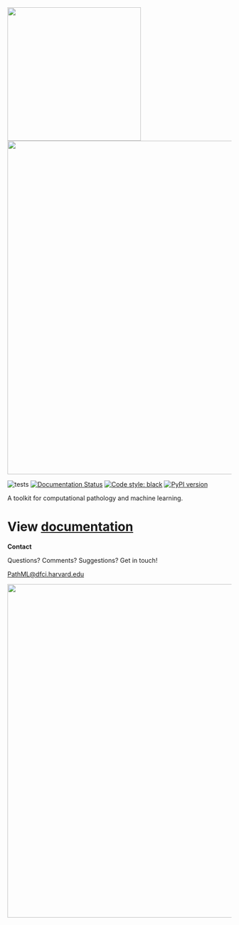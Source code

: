 <img src="https://raw.githubusercontent.com/Dana-Farber-AIOS/pathml/master/docs/source/_static/images/logo.png" width="300"> 

<img src="https://raw.githubusercontent.com/Dana-Farber-AIOS/pathml/master/docs/source/_static/images/overview.png" width="750">

![tests](https://github.com/Dana-Farber-AIOS/pathml/actions/workflows/tests-conda.yml/badge.svg)
[![Documentation Status](https://readthedocs.org/projects/pathml/badge/?version=latest)](https://pathml.readthedocs.io/en/latest/?badge=latest)
[![Code style: black](https://img.shields.io/badge/code%20style-black-000000.svg)](https://github.com/psf/black)
[![PyPI version](https://img.shields.io/pypi/v/pathml)](https://pypi.org/project/pathml/)

A toolkit for computational pathology and machine learning.

# **View [documentation](https://pathml.readthedocs.io/en/latest/)**

**Contact**

Questions? Comments? Suggestions? Get in touch!

[PathML@dfci.harvard.edu](mailto:PathML@dfci.harvard.edu)

<img src="https://raw.githubusercontent.com/Dana-Farber-AIOS/pathml/master/docs/source/_static/images/dfci_cornell_joint_logos.png" width="750"> 
